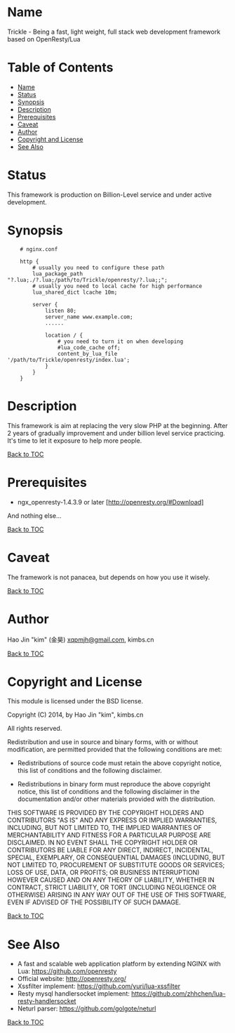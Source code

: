 Name
====

Trickle - Being a fast, light weight, full stack web development framework based on OpenResty/Lua

Table of Contents
=================

* [Name](#name)
* [Status](#status)
* [Synopsis](#synopsis)
* [Description](#description)
* [Prerequisites](#prerequisites)
* [Caveat](#caveat)
* [Author](#author)
* [Copyright and License](#copyright-and-license)
* [See Also](#see-also)

Status
======

This framework is production on Billion-Level service and under active development.

Synopsis
========

```nginx
    # nginx.conf

	http {
		# usually you need to configure these path
	    lua_package_path "?.lua;./?.lua;/path/to/Trickle/openresty/?.lua;;";
	    # usually you need to local cache for high performance
	    lua_shared_dict lcache 10m;

		server {
		    listen 80;
		    server_name www.example.com;
		    ......

		    location / {
		    	# you need to turn it on when developing
	            #lua_code_cache off;
	            content_by_lua_file '/path/to/Trickle/openresty/index.lua';
		    }
		}
	}

```

Description
===========

This framework is aim at replacing the very slow PHP at the beginning.
After 2 years of gradually improvement and under billion level service practicing.
It's time to let it exposure to help more people.

[Back to TOC](#table-of-contents)

Prerequisites
=============

* ngx_openresty-1.4.3.9 or later [http://openresty.org/#Download]

And nothing else...

[Back to TOC](#table-of-contents)


Caveat
======

The framework is not panacea, but depends on how you use it wisely.

[Back to TOC](#table-of-contents)

Author
======

Hao Jin "kim" (金昊) <xqpmjh@gmail.com>, kimbs.cn

[Back to TOC](#table-of-contents)

Copyright and License
=====================

This module is licensed under the BSD license.

Copyright (C) 2014, by Hao Jin "kim", kimbs.cn

All rights reserved.

Redistribution and use in source and binary forms, with or without modification, are permitted provided that the following conditions are met:

* Redistributions of source code must retain the above copyright notice, this list of conditions and the following disclaimer.

* Redistributions in binary form must reproduce the above copyright notice, this list of conditions and the following disclaimer in the documentation and/or other materials provided with the distribution.

THIS SOFTWARE IS PROVIDED BY THE COPYRIGHT HOLDERS AND CONTRIBUTORS "AS IS" AND ANY EXPRESS OR IMPLIED WARRANTIES, INCLUDING, BUT NOT LIMITED TO, THE IMPLIED WARRANTIES OF MERCHANTABILITY AND FITNESS FOR A PARTICULAR PURPOSE ARE DISCLAIMED. IN NO EVENT SHALL THE COPYRIGHT HOLDER OR CONTRIBUTORS BE LIABLE FOR ANY DIRECT, INDIRECT, INCIDENTAL, SPECIAL, EXEMPLARY, OR CONSEQUENTIAL DAMAGES (INCLUDING, BUT NOT LIMITED TO, PROCUREMENT OF SUBSTITUTE GOODS OR SERVICES; LOSS OF USE, DATA, OR PROFITS; OR BUSINESS INTERRUPTION) HOWEVER CAUSED AND ON ANY THEORY OF LIABILITY, WHETHER IN CONTRACT, STRICT LIABILITY, OR TORT (INCLUDING NEGLIGENCE OR OTHERWISE) ARISING IN ANY WAY OUT OF THE USE OF THIS SOFTWARE, EVEN IF ADVISED OF THE POSSIBILITY OF SUCH DAMAGE.

[Back to TOC](#table-of-contents)

See Also
========
* A fast and scalable web application platform by extending NGINX with Lua: https://github.com/openresty
* Official website: http://openresty.org/
* Xssfilter implement: https://github.com/yuri/lua-xssfilter
* Resty mysql handlersocket implement: https://github.com/zhhchen/lua-resty-handlersocket
* Neturl parser: https://github.com/golgote/neturl

[Back to TOC](#table-of-contents)
